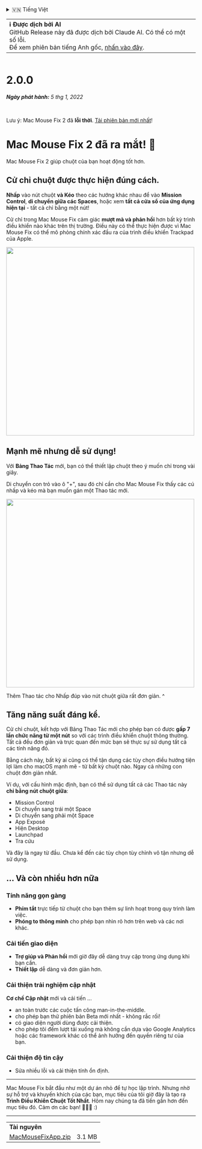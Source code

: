 <details>
<summary>🇻🇳 Tiếng Việt</summary>

[🇬🇧 English (GitHub Release)](https://github.com/noah-nuebling/mac-mouse-fix/releases/tag/2.0.0)\
[🇦🇩 Català](https://redirect.macmousefix.com/?target=mmf-release&tag=2.0.0&locale=ca)\
[🇩🇪 Deutsch](https://redirect.macmousefix.com/?target=mmf-release&tag=2.0.0&locale=de)\
[🇪🇸 Español](https://redirect.macmousefix.com/?target=mmf-release&tag=2.0.0&locale=es)\
[🇫🇷 Français](https://redirect.macmousefix.com/?target=mmf-release&tag=2.0.0&locale=fr)\
[🇮🇩 Indonesia](https://redirect.macmousefix.com/?target=mmf-release&tag=2.0.0&locale=id)\
[🇮🇹 Italiano](https://redirect.macmousefix.com/?target=mmf-release&tag=2.0.0&locale=it)\
[🇭🇺 Magyar](https://redirect.macmousefix.com/?target=mmf-release&tag=2.0.0&locale=hu)\
[🇳🇱 Nederlands](https://redirect.macmousefix.com/?target=mmf-release&tag=2.0.0&locale=nl)\
[🇵🇱 Polski](https://redirect.macmousefix.com/?target=mmf-release&tag=2.0.0&locale=pl)\
[🇧🇷 Português (Brasil)](https://redirect.macmousefix.com/?target=mmf-release&tag=2.0.0&locale=pt-BR)\
[🇵🇹 Português (Portugal)](https://redirect.macmousefix.com/?target=mmf-release&tag=2.0.0&locale=pt-PT)\
[🇷🇴 Română](https://redirect.macmousefix.com/?target=mmf-release&tag=2.0.0&locale=ro)\
[🇸🇪 Svenska](https://redirect.macmousefix.com/?target=mmf-release&tag=2.0.0&locale=sv)\
**🇻🇳 Tiếng Việt**\
[🇹🇷 Türkçe](https://redirect.macmousefix.com/?target=mmf-release&tag=2.0.0&locale=tr)\
[🇨🇿 Čeština](https://redirect.macmousefix.com/?target=mmf-release&tag=2.0.0&locale=cs)\
[🇬🇷 Ελληνικά](https://redirect.macmousefix.com/?target=mmf-release&tag=2.0.0&locale=el)\
[🇷🇺 Русский](https://redirect.macmousefix.com/?target=mmf-release&tag=2.0.0&locale=ru)\
[🇺🇦 Українська](https://redirect.macmousefix.com/?target=mmf-release&tag=2.0.0&locale=uk)\
[🇮🇱 עברית](https://redirect.macmousefix.com/?target=mmf-release&tag=2.0.0&locale=he)\
[🇸🇦 العربية](https://redirect.macmousefix.com/?target=mmf-release&tag=2.0.0&locale=ar)\
[🇮🇳 हिन्दी](https://redirect.macmousefix.com/?target=mmf-release&tag=2.0.0&locale=hi)\
[🇹🇭 ไทย](https://redirect.macmousefix.com/?target=mmf-release&tag=2.0.0&locale=th)\
[🇨🇳 中文 (简体)](https://redirect.macmousefix.com/?target=mmf-release&tag=2.0.0&locale=zh-Hans)\
[🇨🇳 中文 (繁體)](https://redirect.macmousefix.com/?target=mmf-release&tag=2.0.0&locale=zh-Hant)\
[🇭🇰 中文（香港)](https://redirect.macmousefix.com/?target=mmf-release&tag=2.0.0&locale=zh-HK)\
[🇯🇵 日本語](https://redirect.macmousefix.com/?target=mmf-release&tag=2.0.0&locale=ja)\
[🇰🇷 한국어](https://redirect.macmousefix.com/?target=mmf-release&tag=2.0.0&locale=ko)\
[Help translate Mac Mouse Fix to different languages!](https://github.com/noah-nuebling/mac-mouse-fix/discussions/731)
</details>
<table align=><td>
<b>ℹ️ Được dịch bởi AI</b><br>
GitHub Release này đã được dịch bởi Claude AI. Có thể có một số lỗi.<br>
Để xem phiên bản tiếng Anh gốc, <a href="https://github.com/noah-nuebling/mac-mouse-fix/releases/tag/2.0.0">nhấn vào đây</a>.
</td></table>

<table></table>

# 2.0.0
***Ngày phát hành:** 5 thg 1, 2022*

<br>

Lưu ý: Mac Mouse Fix 2 đã **lỗi thời**. [Tải phiên bản mới nhất](https://redirect.macmousefix.com/?target=mmf-releases-overview&locale=vi)!

# Mac Mouse Fix 2 đã ra mắt! 🎉

Mac Mouse Fix 2 giúp chuột của bạn hoạt động tốt hơn.

## Cử chỉ chuột được thực hiện đúng cách.

**Nhấp** vào nút chuột **và Kéo** theo các hướng khác nhau để vào **Mission Control**, **di chuyển giữa các Spaces**, hoặc xem **tất cả cửa sổ của ứng dụng hiện tại** - tất cả chỉ bằng một nút!

Cử chỉ trong Mac Mouse Fix cảm giác **mượt mà và phản hồi** hơn bất kỳ trình điều khiển nào khác trên thị trường.
Điều này có thể thực hiện được vì Mac Mouse Fix có thể mô phỏng chính xác đầu ra của trình điều khiển Trackpad của Apple.

<img width=500px src="https://user-images.githubusercontent.com/40808343/149643011-cc3311f1-af5c-453a-8206-2c6496d73d61.gif">

## Mạnh mẽ nhưng dễ sử dụng!

Với **Bảng Thao Tác** mới, bạn có thể thiết lập chuột theo ý muốn chỉ trong vài giây.

Di chuyển con trỏ vào ô "+", sau đó chỉ cần cho Mac Mouse Fix thấy các cú nhấp và kéo mà bạn muốn gán một Thao tác mới.



<img width=500px src="https://user-images.githubusercontent.com/40808343/149642392-d0e25cf9-b49b-4398-b2e9-af2e810c8594.gif">


Thêm Thao tác cho Nhấp đúp vào nút chuột giữa rất đơn giản. ^

## Tăng năng suất đáng kể.

Cử chỉ chuột, kết hợp với Bảng Thao Tác mới cho phép bạn có được **gấp 7 lần chức năng từ một nút** so với các trình điều khiển chuột thông thường. Tất cả đều đơn giản và trực quan đến mức bạn sẽ thực sự sử dụng tất cả các tính năng đó.

Bằng cách này, bất kỳ ai cũng có thể tận dụng các tùy chọn điều hướng tiện lợi làm cho macOS mạnh mẽ - từ bất kỳ chuột nào. Ngay cả những con chuột đơn giản nhất.



Ví dụ, với cấu hình mặc định, bạn có thể sử dụng tất cả các Thao tác này **chỉ bằng nút chuột giữa**:

- Mission Control
- Di chuyển sang trái một Space
- Di chuyển sang phải một Space
- App Exposé
- Hiện Desktop
- Launchpad
- Tra cứu

Và đây là ngay từ đầu. Chưa kể đến các tùy chọn tùy chỉnh vô tận nhưng dễ sử dụng.

## ... Và còn nhiều hơn nữa

### Tính năng gọn gàng

- **Phím tắt** trực tiếp từ chuột cho bạn thêm sự linh hoạt trong quy trình làm việc.
- **Phóng to thông minh** cho phép bạn nhìn rõ hơn trên web và các nơi khác.

### Cải tiến giao diện

- **Trợ giúp và Phản hồi** mới giờ đây dễ dàng truy cập trong ứng dụng khi bạn cần.
- **Thiết lập** dễ dàng và đơn giản hơn.

### Cải thiện trải nghiệm cập nhật

**Cơ chế Cập nhật** mới và cải tiến ...

- an toàn trước các cuộc tấn công man-in-the-middle.
- cho phép bạn thử phiên bản Beta mới nhất - không rắc rối!
- có giao diện người dùng được cải thiện.
- cho phép tôi đếm lượt tải xuống mà không cần dựa vào Google Analytics hoặc các framework khác có thể ảnh hưởng đến quyền riêng tư của bạn.

### Cải thiện độ tin cậy

- Sửa nhiều lỗi và cải thiện tính ổn định.

---

Mac Mouse Fix bắt đầu như một dự án nhỏ để tự học lập trình. Nhưng nhờ sự hỗ trợ và khuyến khích của các bạn, mục tiêu của tôi giờ đây là tạo ra **Trình Điều Khiển Chuột Tốt Nhất**. Hôm nay chúng ta đã tiến gần hơn đến mục tiêu đó. Cảm ơn các bạn! 🚀🚀🚀 :)

---

<table align="start">
<tr>
    <td colspan=2>
        <b>Tài nguyên</b>
    </td>
</tr>
<tr>
    <td><a href="https://github.com/noah-nuebling/mac-mouse-fix/releases/download/2.0.0/MacMouseFixApp.zip">MacMouseFixApp.zip</a></td>
    <td>3.1 MB</td>
</tr>
</table>